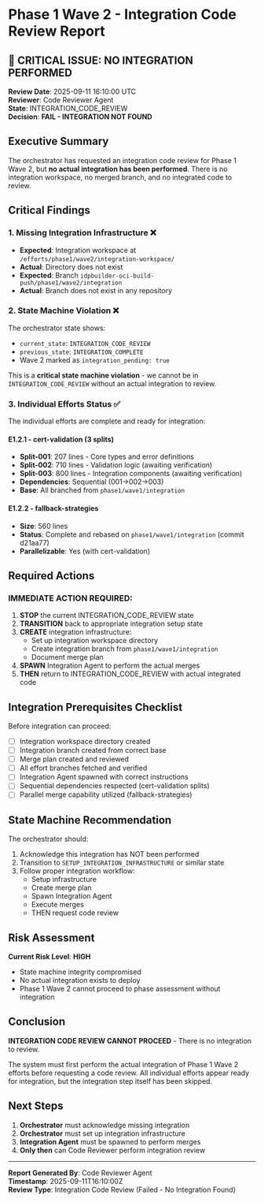 # Phase 1 Wave 2 - Integration Code Review Report

## 🔴 CRITICAL ISSUE: NO INTEGRATION PERFORMED

**Review Date**: 2025-09-11 16:10:00 UTC  
**Reviewer**: Code Reviewer Agent  
**State**: INTEGRATION_CODE_REVIEW  
**Decision**: **FAIL - INTEGRATION NOT FOUND**

## Executive Summary

The orchestrator has requested an integration code review for Phase 1 Wave 2, but **no actual integration has been performed**. There is no integration workspace, no merged branch, and no integrated code to review.

## Critical Findings

### 1. Missing Integration Infrastructure ❌
- **Expected**: Integration workspace at `/efforts/phase1/wave2/integration-workspace/`
- **Actual**: Directory does not exist
- **Expected**: Branch `idpbuilder-oci-build-push/phase1/wave2/integration`  
- **Actual**: Branch does not exist in any repository

### 2. State Machine Violation ❌
The orchestrator state shows:
- `current_state`: `INTEGRATION_CODE_REVIEW`
- `previous_state`: `INTEGRATION_COMPLETE`
- Wave 2 marked as `integration_pending: true`

This is a **critical state machine violation** - we cannot be in `INTEGRATION_CODE_REVIEW` without an actual integration to review.

### 3. Individual Efforts Status ✅
The individual efforts are complete and ready for integration:

#### E1.2.1 - cert-validation (3 splits)
- **Split-001**: 207 lines - Core types and error definitions
- **Split-002**: 710 lines - Validation logic (awaiting verification)
- **Split-003**: 800 lines - Integration components (awaiting verification)
- **Dependencies**: Sequential (001→002→003)
- **Base**: All branched from `phase1/wave1/integration`

#### E1.2.2 - fallback-strategies  
- **Size**: 560 lines
- **Status**: Complete and rebased on `phase1/wave1/integration` (commit d21aa77)
- **Parallelizable**: Yes (with cert-validation)

## Required Actions

### IMMEDIATE ACTION REQUIRED:
1. **STOP** the current INTEGRATION_CODE_REVIEW state
2. **TRANSITION** back to appropriate integration setup state
3. **CREATE** integration infrastructure:
   - Set up integration workspace directory
   - Create integration branch from `phase1/wave1/integration`
   - Document merge plan
4. **SPAWN** Integration Agent to perform the actual merges
5. **THEN** return to INTEGRATION_CODE_REVIEW with actual integrated code

## Integration Prerequisites Checklist

Before integration can proceed:
- [ ] Integration workspace directory created
- [ ] Integration branch created from correct base
- [ ] Merge plan created and reviewed
- [ ] All effort branches fetched and verified
- [ ] Integration Agent spawned with correct instructions
- [ ] Sequential dependencies respected (cert-validation splits)
- [ ] Parallel merge capability utilized (fallback-strategies)

## State Machine Recommendation

The orchestrator should:
1. Acknowledge this integration has NOT been performed
2. Transition to `SETUP_INTEGRATION_INFRASTRUCTURE` or similar state
3. Follow proper integration workflow:
   - Setup infrastructure
   - Create merge plan  
   - Spawn Integration Agent
   - Execute merges
   - THEN request code review

## Risk Assessment

**Current Risk Level**: **HIGH**
- State machine integrity compromised
- No actual integration exists to deploy
- Phase 1 Wave 2 cannot proceed to phase assessment without integration

## Conclusion

**INTEGRATION CODE REVIEW CANNOT PROCEED** - There is no integration to review.

The system must first perform the actual integration of Phase 1 Wave 2 efforts before requesting a code review. All individual efforts appear ready for integration, but the integration step itself has been skipped.

## Next Steps

1. **Orchestrator** must acknowledge missing integration
2. **Orchestrator** must set up integration infrastructure  
3. **Integration Agent** must be spawned to perform merges
4. **Only then** can Code Reviewer perform integration review

---

**Report Generated By**: Code Reviewer Agent  
**Timestamp**: 2025-09-11T16:10:00Z  
**Review Type**: Integration Code Review (Failed - No Integration Found)